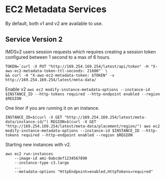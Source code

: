 # EC2 Metadata Services

By default, both v1 and v2 are available to use.

## Service Version 2

IMDSv2 users session requests which requires creating a session token configured between 1 second to a max of 6 hours. 


```
TOKEN=`curl -X PUT "http://169.254.169.254/latest/api/token" -H "X-aws-ec2-metadata-token-ttl-seconds: 21600"` \
&& curl -H "X-aws-ec2-metadata-token: $TOKEN" -v http://169.254.169.254/latest/meta-data/
```

Enable v2
`aws ec2 modify-instance-metadata-options --instance-id $INSTANCE_ID --http-tokens required --http-endpoint enabled --region $REGION`

One liner if you are running it on an instance. 
```
INSTANCE_ID=$(curl -X GET "http://169.254.169.254/latest/meta-data/instance-id/") REGION=$(curl -X GET "http://169.254.169.254/latest/meta-data/placement/region/") aws ec2 modify-instance-metadata-options --instance-id $INSTANCE_ID --http-tokens required --http-endpoint enabled --region $REGION
```

Starting new instances with v2.
```
aws ec2 run-instances 
    --image-id ami-0abcdef1234567890 
    --instance-type c3.large 
	...
    --metadata-options "HttpEndpoint=enabled,HttpTokens=required"
```

